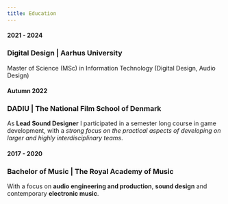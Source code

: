 ```yaml
---
title: Education
---
```


#### 2021 - 2024
### Digital Design | Aarhus University
Master of Science (MSc) in Information Technology (Digital Design, Audio Design)

#### Autumn 2022
### DADIU | The National Film School of Denmark
As **Lead Sound Designer** I participated in a semester long course in game development, with a *strong focus on the practical aspects of developing on larger and highly interdisciplinary teams*.

#### 2017 - 2020
### Bachelor of Music | The Royal Academy of Music
With a focus on **audio engineering and production**, **sound design** and contemporary **electronic music**.